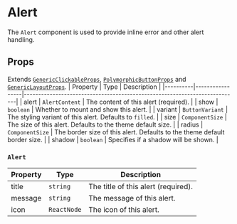 # Alert
The `Alert` component is used to provide inline error and other alert handling. 

## Props
Extends [`GenericClickableProps`](../buttons/generic-clickable.md), [`PolymorphicButtonProps`](../../core/polymorphism.md) and [`GenericLayoutProps`](../../core/generic-props.md).
| Property | Type            | Description                                                               |
|----------|-----------------|---------------------------------------------------------------------------|
| alert    | `AlertContent`  | The content of this alert (required).                                     |
| show     | `boolean`       | Whether to mount and show this alert.                                     |
| variant  | `ButtonVariant` | The styling variant of this alert. Defaults to `filled`.                  |
| size     | `ComponentSize` | The size of this alert. Defaults to the theme default size.               |
| radius   | `ComponentSize` | The border size of this alert. Defaults to the theme default border size. |
| shadow   | `boolean`       | Specifies if a shadow will be shown.                                      |

### `Alert`
| Property | Type        | Description                         |
|----------|-------------|-------------------------------------|
| title    | `string`    | The title of this alert (required). |
| message  | `string`    | The message of this alert.          |
| icon     | `ReactNode` | The icon of this alert.             |